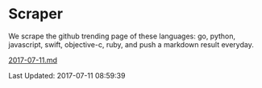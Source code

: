 # Scraper

We scrape the github trending page of these languages: go, python, javascript, swift, objective-c, ruby, and push a markdown result everyday.

[2017-07-11.md](https://github.com/henson/Scraper/blob/master/2017-07-11.md)

Last Updated: 2017-07-11 08:59:39